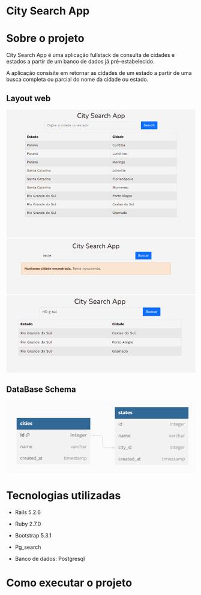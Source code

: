 # City Search App

# Sobre o projeto
  City Search App é uma aplicação fullstack de consulta de cidades e estados a partir de um banco de dados já pré-estabelecido.

  A aplicação consisite em retornar as cidades de um estado a partir de uma busca completa ou parcial do nome da cidade ou estado.

## Layout web
<img src="./app/assets/images/layout.jpeg">
<img src="./app/assets/images/layout2.jpeg">
<img src="./app/assets/images/layout3.jpeg">

## DataBase Schema
<img src="./app/assets/images/schema1.jpeg">

# Tecnologias utilizadas

* Rails 5.2.6

* Ruby 2.7.0

* Bootstrap 5.3.1

* Pg_search

* Banco de dados: Postgresql

# Como executar o projeto
